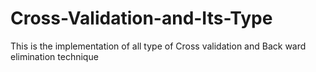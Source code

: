# Cross-Validation-and-Its-Type
This is the implementation of all type of Cross validation and Back ward elimination technique
